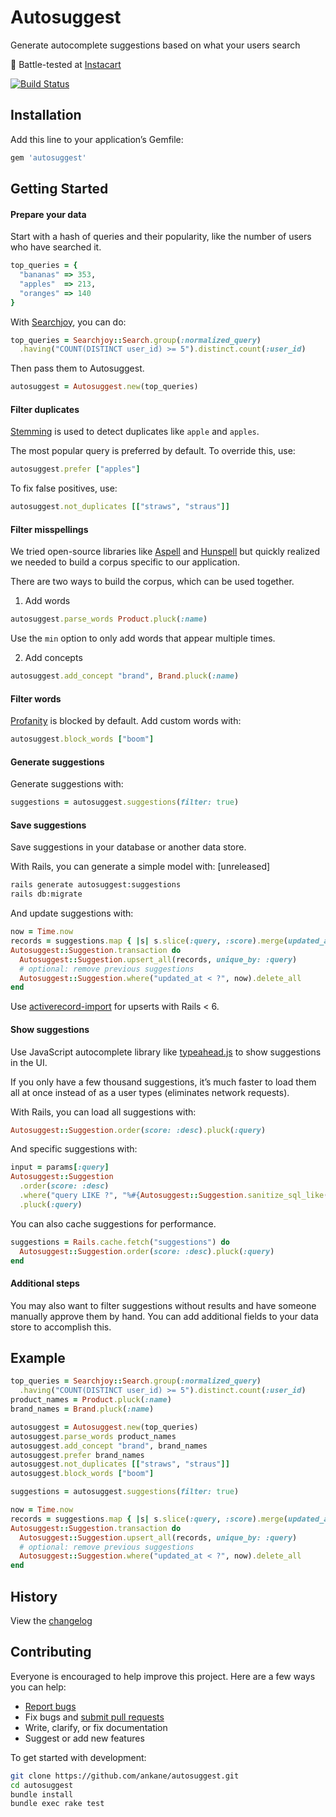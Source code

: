 # Autosuggest

Generate autocomplete suggestions based on what your users search

:tangerine: Battle-tested at [Instacart](https://www.instacart.com/opensource)

[![Build Status](https://github.com/ankane/autosuggest/workflows/build/badge.svg?branch=master)](https://github.com/ankane/autosuggest/actions)

## Installation

Add this line to your application’s Gemfile:

```ruby
gem 'autosuggest'
```

## Getting Started

#### Prepare your data

Start with a hash of queries and their popularity, like the number of users who have searched it.

```ruby
top_queries = {
  "bananas" => 353,
  "apples"  => 213,
  "oranges" => 140
}
```

With [Searchjoy](https://github.com/ankane/searchjoy), you can do:

```ruby
top_queries = Searchjoy::Search.group(:normalized_query)
  .having("COUNT(DISTINCT user_id) >= 5").distinct.count(:user_id)
```

Then pass them to Autosuggest.

```ruby
autosuggest = Autosuggest.new(top_queries)
```

#### Filter duplicates

[Stemming](https://en.wikipedia.org/wiki/Stemming) is used to detect duplicates like `apple` and `apples`.

The most popular query is preferred by default.  To override this, use:

```ruby
autosuggest.prefer ["apples"]
```

To fix false positives, use:

```ruby
autosuggest.not_duplicates [["straws", "straus"]]
```

#### Filter misspellings

We tried open-source libraries like [Aspell](http://aspell.net) and [Hunspell](http://hunspell.sourceforge.net/) but quickly realized we needed to build a corpus specific to our application.

There are two ways to build the corpus, which can be used together.

1. Add words

  ```ruby
  autosuggest.parse_words Product.pluck(:name)
  ```

  Use the `min` option to only add words that appear multiple times.

2. Add concepts

  ```ruby
  autosuggest.add_concept "brand", Brand.pluck(:name)
  ```

#### Filter words

[Profanity](https://github.com/tjackiw/obscenity/blob/master/config/blacklist.yml) is blocked by default. Add custom words with:

```ruby
autosuggest.block_words ["boom"]
```

#### Generate suggestions

Generate suggestions with:

```ruby
suggestions = autosuggest.suggestions(filter: true)
```

#### Save suggestions

Save suggestions in your database or another data store.

With Rails, you can generate a simple model with: [unreleased]

```sh
rails generate autosuggest:suggestions
rails db:migrate
```

And update suggestions with:

```ruby
now = Time.now
records = suggestions.map { |s| s.slice(:query, :score).merge(updated_at: now) }
Autosuggest::Suggestion.transaction do
  Autosuggest::Suggestion.upsert_all(records, unique_by: :query)
  # optional: remove previous suggestions
  Autosuggest::Suggestion.where("updated_at < ?", now).delete_all
end
```

Use [activerecord-import](https://github.com/zdennis/activerecord-import) for upserts with Rails < 6.

#### Show suggestions

Use JavaScript autocomplete library like [typeahead.js](https://github.com/twitter/typeahead.js) to show suggestions in the UI.

If you only have a few thousand suggestions, it’s much faster to load them all at once instead of as a user types (eliminates network requests).

With Rails, you can load all suggestions with:

```ruby
Autosuggest::Suggestion.order(score: :desc).pluck(:query)
```

And specific suggestions with:

```ruby
input = params[:query]
Autosuggest::Suggestion
  .order(score: :desc)
  .where("query LIKE ?", "%#{Autosuggest::Suggestion.sanitize_sql_like(input.downcase)}%")
  .pluck(:query)
```

You can also cache suggestions for performance.

```ruby
suggestions = Rails.cache.fetch("suggestions") do
  Autosuggest::Suggestion.order(score: :desc).pluck(:query)
end
```

#### Additional steps

You may also want to filter suggestions without results and have someone manually approve them by hand. You can add additional fields to your data store to accomplish this.

## Example

```ruby
top_queries = Searchjoy::Search.group(:normalized_query)
  .having("COUNT(DISTINCT user_id) >= 5").distinct.count(:user_id)
product_names = Product.pluck(:name)
brand_names = Brand.pluck(:name)

autosuggest = Autosuggest.new(top_queries)
autosuggest.parse_words product_names
autosuggest.add_concept "brand", brand_names
autosuggest.prefer brand_names
autosuggest.not_duplicates [["straws", "straus"]]
autosuggest.block_words ["boom"]

suggestions = autosuggest.suggestions(filter: true)

now = Time.now
records = suggestions.map { |s| s.slice(:query, :score).merge(updated_at: now) }
Autosuggest::Suggestion.transaction do
  Autosuggest::Suggestion.upsert_all(records, unique_by: :query)
  # optional: remove previous suggestions
  Autosuggest::Suggestion.where("updated_at < ?", now).delete_all
end
```

## History

View the [changelog](https://github.com/ankane/autosuggest/blob/master/CHANGELOG.md)

## Contributing

Everyone is encouraged to help improve this project. Here are a few ways you can help:

- [Report bugs](https://github.com/ankane/autosuggest/issues)
- Fix bugs and [submit pull requests](https://github.com/ankane/autosuggest/pulls)
- Write, clarify, or fix documentation
- Suggest or add new features

To get started with development:

```sh
git clone https://github.com/ankane/autosuggest.git
cd autosuggest
bundle install
bundle exec rake test
```
